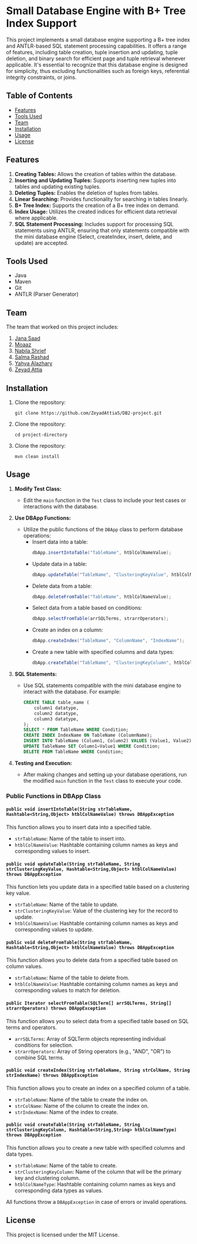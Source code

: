 # Small Database Engine with B+ Tree Index Support

This project implements a small database engine supporting a B+ tree index and ANTLR-based SQL statement processing capabilities. It offers a range of features, including table creation, tuple insertion and updating, tuple deletion, and binary search for efficient page and tuple retrieval whenever applicable. It's essential to recognize that this database engine is designed for simplicity, thus excluding functionalities such as foreign keys, referential integrity constraints, or joins.

## Table of Contents

- [Features](#Features)
- [Tools Used](#tools-used)
- [Team](#team)
- [Installation](#installation)
- [Usage](#usage)
- [License](#license)

## Features

1. **Creating Tables:** Allows the creation of tables within the database.
2. **Inserting and Updating Tuples:** Supports inserting new tuples into tables and updating existing tuples.
3. **Deleting Tuples:** Enables the deletion of tuples from tables.
4. **Linear Searching:** Provides functionality for searching in tables linearly.
5. **B+ Tree Index:** Supports the creation of a B+ tree index on demand.
6. **Index Usage:** Utilizes the created indices for efficient data retrieval where applicable.
7. **SQL Statement Processing:** Includes support for processing SQL statements using ANTLR, ensuring that only statements compatible with the mini database engine (Select, createIndex, insert, delete, and update) are accepted.

## Tools Used

- Java
- Maven
- Git
- ANTLR (Parser Generator)


## Team
The team that worked on this project includes:

1. [Jana Saad](https://github.com/janasaad7)
2. [Moaaz](https://github.com/Moaaz101)
3. [Nabila Shrief](https://github.com/nabilasherif)
4. [Salma Rashad](https://github.com/salmarashad)
5. [Yahya Alazhary](https://github.com/YahyaAlAzhary)
6. [Zeyad Attia](https://github.com/ZeyadAttia5)


## Installation

1. Clone the repository:
   ```shell
   git clone https://github.com/ZeyadAttia5/DB2-project.git
   ```
2. Clone the repository:
   ```shell
   cd project-directory
   ```
3. Clone the repository:
   ```shell
   mvn clean install
   ```

## Usage

1. **Modify Test Class:**
   - Edit the `main` function in the `Test` class to include your test cases or interactions with the database.

2. **Use DBApp Functions:**
   - Utilize the public functions of the `DBApp` class to perform database operations:
      - Insert data into a table:
        ```java
        dbApp.insertIntoTable("TableName", htblColNameValue);
        ```
      - Update data in a table:
        ```java
        dbApp.updateTable("TableName", "ClusteringKeyValue", htblColNameValue);
        ```
      - Delete data from a table:
        ```java
        dbApp.deleteFromTable("TableName", htblColNameValue);
        ```
      - Select data from a table based on conditions:
        ```java
        dbApp.selectFromTable(arrSQLTerms, strarrOperators);
        ```
      - Create an index on a column:
        ```java
        dbApp.createIndex("TableName", "ColumnName", "IndexName");
        ```
      - Create a new table with specified columns and data types:
        ```java
        dbApp.createTable("TableName", "ClusteringKeyColumn", htblColNameType);
        ```

3. **SQL Statements:**
   - Use SQL statements compatible with the mini database engine to interact with the database. For example:
     ```sql
     CREATE TABLE table_name (
         column1 datatype,
         column2 datatype,
         column3 datatype,
     );
     SELECT * FROM TableName WHERE Condition;
     CREATE INDEX IndexName ON TableName (ColumnName);
     INSERT INTO TableName (Column1, Column2) VALUES (Value1, Value2);
     UPDATE TableName SET Column1=Value1 WHERE Condition;
     DELETE FROM TableName WHERE Condition;
     ```

4. **Testing and Execution:**
   - After making changes and setting up your database operations, run the modified `main` function in the `Test` class to execute your code.

### Public Functions in DBApp Class

#### `public void insertIntoTable(String strTableName, Hashtable<String,Object> htblColNameValue) throws DBAppException`

This function allows you to insert data into a specified table.

- `strTableName`: Name of the table to insert into.
- `htblColNameValue`: Hashtable containing column names as keys and corresponding values to insert.

#### `public void updateTable(String strTableName, String strClusteringKeyValue, Hashtable<String,Object> htblColNameValue) throws DBAppException`

This function lets you update data in a specified table based on a clustering key value.

- `strTableName`: Name of the table to update.
- `strClusteringKeyValue`: Value of the clustering key for the record to update.
- `htblColNameValue`: Hashtable containing column names as keys and corresponding values to update.

#### `public void deleteFromTable(String strTableName, Hashtable<String,Object> htblColNameValue) throws DBAppException`

This function allows you to delete data from a specified table based on column values.

- `strTableName`: Name of the table to delete from.
- `htblColNameValue`: Hashtable containing column names as keys and corresponding values to match for deletion.

#### `public Iterator selectFromTable(SQLTerm[] arrSQLTerms, String[] strarrOperators) throws DBAppException`

This function allows you to select data from a specified table based on SQL terms and operators.

- `arrSQLTerms`: Array of SQLTerm objects representing individual conditions for selection.
- `strarrOperators`: Array of String operators (e.g., "AND", "OR") to combine SQL terms.

#### `public void createIndex(String strTableName, String strColName, String strIndexName) throws DBAppException`

This function allows you to create an index on a specified column of a table.

- `strTableName`: Name of the table to create the index on.
- `strColName`: Name of the column to create the index on.
- `strIndexName`: Name of the index to create.

#### `public void createTable(String strTableName, String strClusteringKeyColumn, Hashtable<String,String> htblColNameType) throws DBAppException`

This function allows you to create a new table with specified columns and data types.

- `strTableName`: Name of the table to create.
- `strClusteringKeyColumn`: Name of the column that will be the primary key and clustering column.
- `htblColNameType`: Hashtable containing column names as keys and corresponding data types as values.


All functions throw a `DBAppException` in case of errors or invalid operations.

## License
This project is licensed under the MIT License.
